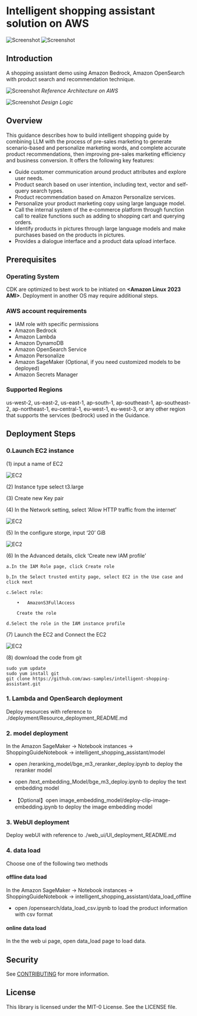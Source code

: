 # Intelligent shopping assistant solution on AWS

![Screenshot](./assets/function1.png)
![Screenshot](./assets/function0.png)


## Introduction

A shopping assistant demo using Amazon Bedrock, Amazon OpenSearch with product search and recommendation technique.

![Screenshot](./assets/aws_architecture.png)
*Reference Architecture on AWS*

![Screenshot](./assets/logic.png)
*Design Logic*


## Overview

This guidance describes how to build intelligent shopping guide by combining LLM with the process of pre-sales marketing to generate scenario-based and personalize marketing words, and complete accurate product recommendations, then improving pre-sales marketing efficiency and business conversion.
It offers the following key features:
- Guide customer communication around product attributes and explore user needs.
- Product search based on user intention, including text, vector and self-query search types.
- Product recommendation based on Amazon Personalize services.
- Personalize your product marketing copy using large language model.
- Call the internal system of the e-commerce platform through function call to realize functions such as adding to shopping cart and querying orders.
- Identify products in pictures through large language models and make purchases based on the products in pictures.
- Provides a dialogue interface and a product data upload interface.


## Prerequisites

### Operating System
CDK are optimized to best work to be initiated on **<Amazon Linux 2023 AMI>**.  Deployment in another OS may require additional steps.

### AWS account requirements

- IAM role with specific permissions
- Amazon Bedrock
- Amazon Lambda
- Amazon DynamoDB
- Amazon OpenSearch Service
- Amazon Personalize
- Amazon SageMaker (Optional, if you need customized models to be deployed)
- Amazon Secrets Manager

### Supported Regions

us-west-2, us-east-2, us-east-1, ap-south-1, ap-southeast-1, ap-southeast-2, ap-northeast-1, eu-central-1, eu-west-1, eu-west-3, or any other region that supports the services (bedrock) used in the Guidance.

## Deployment Steps

### 0.Launch EC2 instance

(1)	input a name of EC2

![EC2](./assets/ec2-1.png)

(2)	Instance type select t3.large

(3)	Create new Key pair

(4)	In the Network setting, select ‘Allow HTTP traffic from the internet’

![EC2](./assets/ec2-2.png)

(5)	In the configure storge, input ‘20’ GiB

![EC2](./assets/ec2-3.png)

(6)	In the Advanced details, click ‘Create new IAM profile’

    a.In the IAM Role page, click Create role
    
    b.In the Select trusted entity page, select EC2 in the Use case and click next
    
    c.Select role:
        
        •	AmazonS3FullAccess
        
        Create the role
        
    d.Select the role in the IAM instance profile
    
(7)	Launch the EC2 and Connect the EC2

![EC2](./assets/ec2-8.png)

(8) download the code from git

```
sudo yum update
sudo yum install git
git clone https://github.com/aws-samples/intelligent-shopping-assistant.git
```

### 1. Lambda and OpenSearch deployment

Deploy resources with reference to ./deployment/Resource_deployment_README.md


### 2. model deployment

In the Amazon SageMaker -> Notebook instances -> ShoppingGuideNotebook -> intelligent_shopping_assistant/model

* open /reranking_model/bge_m3_reranker_deploy.ipynb to deploy the reranker model

* open /text_embedding_Model/bge_m3_deploy.ipynb to deploy the text embedding model

* 【Optional】open image_embedding_model/deploy-clip-image-embedding.ipynb to deploy the image embedding model


### 3. WebUI deployment

Deploy webUI with reference to ./web_ui/UI_deployment_README.md


### 4. data load

Choose one of the following two methods

#### offline data load

In the Amazon SageMaker -> Notebook instances -> ShoppingGuideNotebook -> intelligent_shopping_assistant/data_load_offline

* open /opensearch/data_load_csv.ipynb to load the product information with csv format

#### online data load

In the the web ui page, open data_load page to load data. 


## Security

See [CONTRIBUTING](CONTRIBUTING.md#security-issue-notifications) for more information.

## License

This library is licensed under the MIT-0 License. See the LICENSE file.

